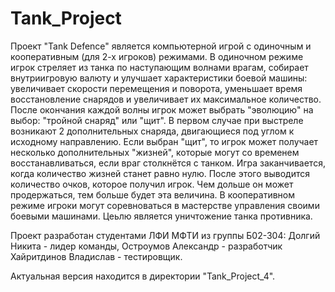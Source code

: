 # Tank_Project
Проект "Tank Defence" является компьютерной игрой с одиночным и кооперативным (для 2-х игроков) режимами.
В одиночном режиме игрок стреляет из танка по наступающим волнами врагам, собирает внутриигровую валюту и улучшает характеристики боевой машины: увеличивает скорости перемещения и поворота, уменьшает время восстановление снарядов и увеличивает их максимальное количество. После окончания каждой волны игрок может выбрать "эволюцию" на выбор: "тройной снаряд" или "щит". В первом случае при выстреле возникают 2 дополнительных снаряда, двигающиеся под углом к исходному направлению. Если выбран "щит", то игрок может получает несколько дополнительных "жизней", которые могут со временем восстанавливаться, если враг столкнётся с танком. Игра заканчивается, когда количество жизней станет равно нулю. После этого выводится количество очков, которое получил игрок. Чем дольше он может продержаться, тем больше будет эта величина.
В кооперативном режиме игроки могут соревноваться в мастерстве управления своими боевыми машинами. Цеьлю является уничтожение танка противника.

Проект разработан студентами ЛФИ МФТИ из группы Б02-304:
Долгий Никита - лидер команды, 
Остроумов Александр - разработчик
Хайритдинов Владислав - тестировщик.

Актуальная версия находится в директории "Tank_Project_4".
